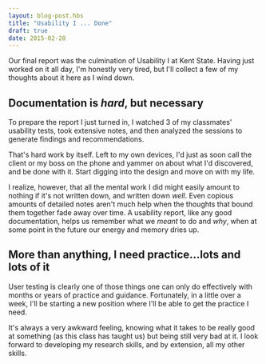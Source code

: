 ```yaml
---
layout: blog-post.hbs
title: "Usability I ... Done"
draft: true
date: 2015-02-28
---
```


Our final report was the culmination of Usability I at Kent State. Having just worked on it all day, I'm honestly very tired, but I'll collect a few of my thoughts about it here as I wind down.

## Documentation is *hard*, but necessary

To prepare the report I just turned in, I watched 3 of my classmates' usability tests, took extensive notes, and then analyzed the sessions to generate findings and recommendations.

That's hard work by itself. Left to my own devices, I'd just as soon call the client or my boss on the phone and yammer on about what I'd discovered, and be done with it. Start digging into the design and move on with my life.

I realize, however, that all the mental work I did might easily amount to nothing if it's not written down, and written down *well*. Even copious amounts of detailed notes aren't much help when the thoughts that bound them together fade away over time. A usability report, like any good documentation, helps us remember what we *meant* to do and *why*, when at some point in the future our energy and memory dries up.

## More than anything, I need practice...lots and lots of it

User testing is clearly one of those things one can only do effectively with months or years of practice and guidance. Fortunately, in a little over a week, I'll be starting a new position where I'll be able to get the practice I need.

It's always a very awkward feeling, knowing what it takes to be really good at something (as this class has taught us) but being still very bad at it. I look forward to developing my research skills, and by extension, all my other skills.